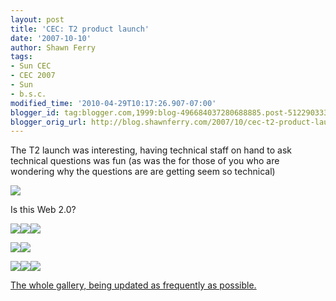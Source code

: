 ```yaml
---
layout: post
title: 'CEC: T2 product launch'
date: '2007-10-10'
author: Shawn Ferry
tags:
- Sun CEC
- CEC 2007
- Sun
- b.s.c.
modified_time: '2010-04-29T10:17:26.907-07:00'
blogger_id: tag:blogger.com,1999:blog-496684037280688885.post-5122903336509710554
blogger_orig_url: http://blog.shawnferry.com/2007/10/cec-t2-product-launch.html
---
```


The T2 launch was interesting, having technical staff on hand to ask technical
questions was fun (as was the for those of you who are wondering why the
questions are are getting seem so technical)

![](http://lalartu.smugmug.com/photos/206526978-M.jpg)  

Is this Web 2.0?

![](http://lalartu.smugmug.com/photos/206524328-S.jpg)![](http://lalartu.smugmug.com/photos/206525658-S.jpg)![](http://lalartu.smugmug.com/photos/206526551-S.jpg)  

![](http://lalartu.smugmug.com/photos/206526772-Th.jpg)![](http://lalartu.smugmug.com/photos/206527697-Th.jpg)  

![](http://lalartu.smugmug.com/photos/206528070-S.jpg)![](http://lalartu.smugmug.com/photos/206527928-S.jpg)![](http://lalartu.smugmug.com/photos/206528302-S.jpg)  

[The whole gallery, being updated as frequently as
possible.](http://lalartu.smugmug.com/gallery/3612295#P-3-15 "Sun CEC 2007
Gallery" )  

